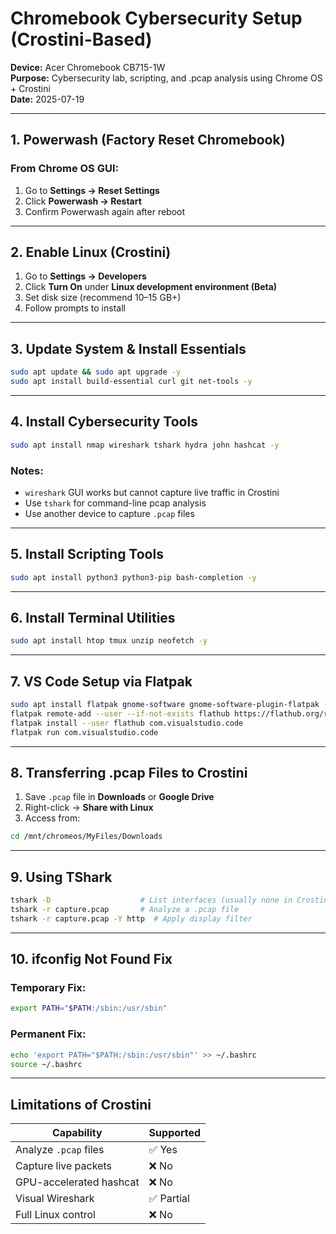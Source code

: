 # Chromebook Cybersecurity Setup (Crostini-Based)

**Device:** Acer Chromebook CB715-1W  
**Purpose:** Cybersecurity lab, scripting, and .pcap analysis using Chrome OS + Crostini  
**Date:** 2025-07-19

---

## 1. Powerwash (Factory Reset Chromebook)

### From Chrome OS GUI:
1. Go to **Settings → Reset Settings**
2. Click **Powerwash → Restart**
3. Confirm Powerwash again after reboot

---

## 2. Enable Linux (Crostini)

1. Go to **Settings → Developers**
2. Click **Turn On** under **Linux development environment (Beta)**
3. Set disk size (recommend 10–15 GB+)
4. Follow prompts to install

---

## 3. Update System & Install Essentials

```bash
sudo apt update && sudo apt upgrade -y
sudo apt install build-essential curl git net-tools -y
```

---

## 4. Install Cybersecurity Tools

```bash
sudo apt install nmap wireshark tshark hydra john hashcat -y
```

### Notes:
- `wireshark` GUI works but cannot capture live traffic in Crostini
- Use `tshark` for command-line pcap analysis
- Use another device to capture `.pcap` files

---

## 5. Install Scripting Tools

```bash
sudo apt install python3 python3-pip bash-completion -y
```

---

## 6. Install Terminal Utilities

```bash
sudo apt install htop tmux unzip neofetch -y
```

---

## 7. VS Code Setup via Flatpak

```bash
sudo apt install flatpak gnome-software gnome-software-plugin-flatpak -y
flatpak remote-add --user --if-not-exists flathub https://flathub.org/repo/flathub.flatpakrepo
flatpak install --user flathub com.visualstudio.code
flatpak run com.visualstudio.code
```

---

## 8. Transferring .pcap Files to Crostini

1. Save `.pcap` file in **Downloads** or **Google Drive**
2. Right-click → **Share with Linux**
3. Access from:
```bash
cd /mnt/chromeos/MyFiles/Downloads
```

---

## 9. Using TShark

```bash
tshark -D                    # List interfaces (usually none in Crostini)
tshark -r capture.pcap       # Analyze a .pcap file
tshark -r capture.pcap -Y http  # Apply display filter
```

---

## 10. ifconfig Not Found Fix

### Temporary Fix:
```bash
export PATH="$PATH:/sbin:/usr/sbin"
```

### Permanent Fix:
```bash
echo 'export PATH="$PATH:/sbin:/usr/sbin"' >> ~/.bashrc
source ~/.bashrc
```

---

## Limitations of Crostini

| Capability               | Supported |
|--------------------------|-----------|
| Analyze `.pcap` files    | ✅ Yes     |
| Capture live packets     | ❌ No      |
| GPU-accelerated hashcat  | ❌ No      |
| Visual Wireshark         | ✅ Partial |
| Full Linux control       | ❌ No      |
